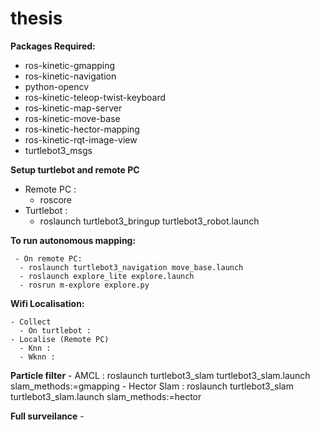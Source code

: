 # thesis

**Packages Required:**
- ros-kinetic-gmapping 
- ros-kinetic-navigation
- python-opencv
- ros-kinetic-teleop-twist-keyboard
- ros-kinetic-map-server
- ros-kinetic-move-base
- ros-kinetic-hector-mapping
- ros-kinetic-rqt-image-view
- turtlebot3_msgs

**Setup turtlebot and remote PC**

  - Remote PC : 
    - roscore
  - Turtlebot :
    - roslaunch turtlebot3_bringup turtlebot3_robot.launch


**To run autonomous mapping:**

     - On remote PC:
      - roslaunch turtlebot3_navigation move_base.launch
      - roslaunch explore_lite explore.launch
      - rosrun m-explore explore.py

**Wifi Localisation:**  
    
    - Collect
      - On turtlebot : 
    - Localise (Remote PC)
      - Knn : 
      - Wknn :
      
 **Particle filter**
    - AMCL : roslaunch turtlebot3_slam turtlebot3_slam.launch slam_methods:=gmapping
    - Hector Slam : roslaunch turtlebot3_slam turtlebot3_slam.launch slam_methods:=hector
    
 **Full surveilance**
    - 

